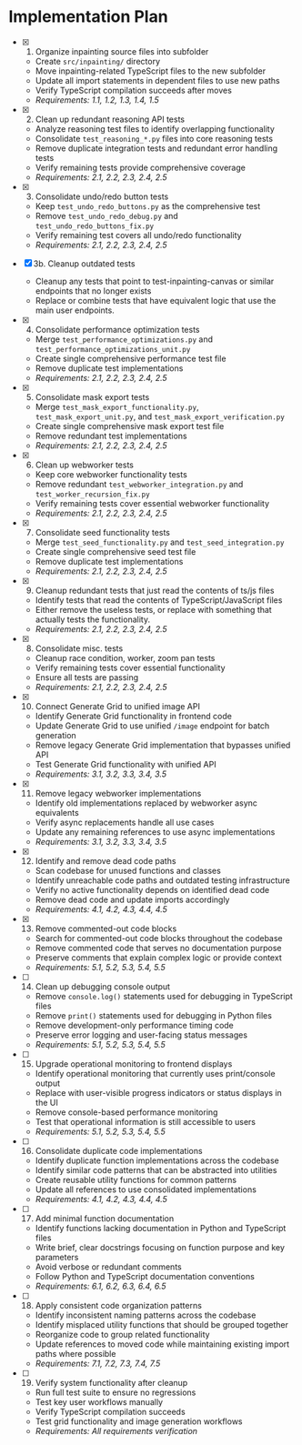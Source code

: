 # Implementation Plan

- [x] 1. Organize inpainting source files into subfolder






  - Create `src/inpainting/` directory
  - Move inpainting-related TypeScript files to the new subfolder
  - Update all import statements in dependent files to use new paths
  - Verify TypeScript compilation succeeds after moves
  - _Requirements: 1.1, 1.2, 1.3, 1.4, 1.5_

- [x] 2. Clean up redundant reasoning API tests





  - Analyze reasoning test files to identify overlapping functionality
  - Consolidate `test_reasoning_*.py` files into core reasoning tests
  - Remove duplicate integration tests and redundant error handling tests
  - Verify remaining tests provide comprehensive coverage
  - _Requirements: 2.1, 2.2, 2.3, 2.4, 2.5_

- [x] 3. Consolidate undo/redo button tests









  - Keep `test_undo_redo_buttons.py` as the comprehensive test
  - Remove `test_undo_redo_debug.py` and `test_undo_redo_buttons_fix.py`
  - Verify remaining test covers all undo/redo functionality
  - _Requirements: 2.1, 2.2, 2.3, 2.4, 2.5_

- [x] 3b. Cleanup outdated tests


  - Cleanup any tests that point to test-inpainting-canvas or similar endpoints that no longer exists
  - Replace or combine tests that have equivalent logic that use the main user endpoints.

- [x] 4. Consolidate performance optimization tests






  - Merge `test_performance_optimizations.py` and `test_performance_optimizations_unit.py`
  - Create single comprehensive performance test file
  - Remove duplicate test implementations
  - _Requirements: 2.1, 2.2, 2.3, 2.4, 2.5_

- [x] 5. Consolidate mask export tests






  - Merge `test_mask_export_functionality.py`, `test_mask_export_unit.py`, and `test_mask_export_verification.py`
  - Create single comprehensive mask export test file
  - Remove redundant test implementations
  - _Requirements: 2.1, 2.2, 2.3, 2.4, 2.5_

- [x] 6. Clean up webworker tests





  - Keep core webworker functionality tests
  - Remove redundant `test_webworker_integration.py` and `test_worker_recursion_fix.py`
  - Verify remaining tests cover essential webworker functionality
  - _Requirements: 2.1, 2.2, 2.3, 2.4, 2.5_

- [x] 7. Consolidate seed functionality tests





  - Merge `test_seed_functionality.py` and `test_seed_integration.py`
  - Create single comprehensive seed test file
  - Remove duplicate test implementations
  - _Requirements: 2.1, 2.2, 2.3, 2.4, 2.5_


- [x] 9. Cleanup redundant tests that just read the contents of ts/js files





  - Identify tests that read the contents of TypeScript/JavaScript files
  - Either remove the useless tests, or replace with something that actually tests the functionality.
  - _Requirements: 2.1, 2.2, 2.3, 2.4, 2.5_

- [x] 8. Consolidate misc. tests





  - Cleanup race condition, worker, zoom pan tests
  - Verify remaining tests cover essential functionality
  - Ensure all tests are passing
  - _Requirements: 2.1, 2.2, 2.3, 2.4, 2.5_

- [x] 10. Connect Generate Grid to unified image API








  - Identify Generate Grid functionality in frontend code
  - Update Generate Grid to use unified `/image` endpoint for batch generation
  - Remove legacy Generate Grid implementation that bypasses unified API
  - Test Generate Grid functionality with unified API
  - _Requirements: 3.1, 3.2, 3.3, 3.4, 3.5_

- [x] 11. Remove legacy webworker implementations





  - Identify old implementations replaced by webworker async equivalents
  - Verify async replacements handle all use cases
  - Update any remaining references to use async implementations
  - _Requirements: 3.1, 3.2, 3.3, 3.4, 3.5_

- [x] 12. Identify and remove dead code paths





  - Scan codebase for unused functions and classes
  - Identify unreachable code paths and outdated testing infrastructure
  - Verify no active functionality depends on identified dead code
  - Remove dead code and update imports accordingly
  - _Requirements: 4.1, 4.2, 4.3, 4.4, 4.5_

- [x] 13. Remove commented-out code blocks





  - Search for commented-out code blocks throughout the codebase
  - Remove commented code that serves no documentation purpose
  - Preserve comments that explain complex logic or provide context
  - _Requirements: 5.1, 5.2, 5.3, 5.4, 5.5_

- [ ] 14. Clean up debugging console output




  - Remove `console.log()` statements used for debugging in TypeScript files
  - Remove `print()` statements used for debugging in Python files
  - Remove development-only performance timing code
  - Preserve error logging and user-facing status messages
  - _Requirements: 5.1, 5.2, 5.3, 5.4, 5.5_

- [ ] 15. Upgrade operational monitoring to frontend displays
  - Identify operational monitoring that currently uses print/console output
  - Replace with user-visible progress indicators or status displays in the UI
  - Remove console-based performance monitoring
  - Test that operational information is still accessible to users
  - _Requirements: 5.1, 5.2, 5.3, 5.4, 5.5_

- [ ] 16. Consolidate duplicate code implementations
  - Identify duplicate function implementations across the codebase
  - Identify similar code patterns that can be abstracted into utilities
  - Create reusable utility functions for common patterns
  - Update all references to use consolidated implementations
  - _Requirements: 4.1, 4.2, 4.3, 4.4, 4.5_

- [ ] 17. Add minimal function documentation
  - Identify functions lacking documentation in Python and TypeScript files
  - Write brief, clear docstrings focusing on function purpose and key parameters
  - Avoid verbose or redundant comments
  - Follow Python and TypeScript documentation conventions
  - _Requirements: 6.1, 6.2, 6.3, 6.4, 6.5_

- [ ] 18. Apply consistent code organization patterns
  - Identify inconsistent naming patterns across the codebase
  - Identify misplaced utility functions that should be grouped together
  - Reorganize code to group related functionality
  - Update references to moved code while maintaining existing import paths where possible
  - _Requirements: 7.1, 7.2, 7.3, 7.4, 7.5_

- [ ] 19. Verify system functionality after cleanup
  - Run full test suite to ensure no regressions
  - Test key user workflows manually
  - Verify TypeScript compilation succeeds
  - Test grid functionality and image generation workflows
  - _Requirements: All requirements verification_